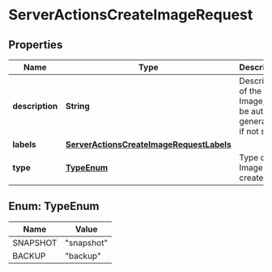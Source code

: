 

# ServerActionsCreateImageRequest


## Properties

| Name | Type | Description | Notes |
|------------ | ------------- | ------------- | -------------|
|**description** | **String** | Description of the Image, will be auto-generated if not set |  [optional] |
|**labels** | [**ServerActionsCreateImageRequestLabels**](ServerActionsCreateImageRequestLabels.md) |  |  [optional] |
|**type** | [**TypeEnum**](#TypeEnum) | Type of Image to create. |  [optional] |



## Enum: TypeEnum

| Name | Value |
|---- | -----|
| SNAPSHOT | &quot;snapshot&quot; |
| BACKUP | &quot;backup&quot; |



